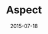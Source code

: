 ---
discogs_id: 7549670
discogs_master_id: None
title: Aspect
artists: ['17歳とベルリンの壁']
date: 2015-07-18
genre: ['Rock']
image: Aspect-7549670.jpg
country: Japan
styles: ['Indie Rock', 'Shoegaze']
video: https://www.youtube.com/watch?v=XNwUdym9URg
---